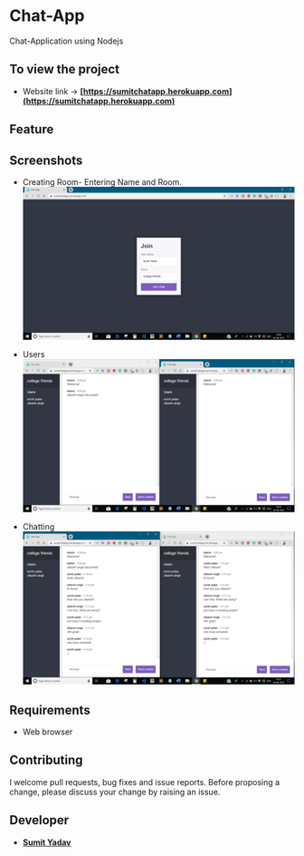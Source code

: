 # Chat-App
Chat-Application using Nodejs

## To view the project
* Website link -> **[https://sumitchatapp.herokuapp.com](https://sumitchatapp.herokuapp.com)**

## Feature


## Screenshots 
* Creating Room- Entering Name and Room.
  <img src="https://github.com/sumiie24/Chat-App/blob/master/screenshots/login.png" />

* Users
  <img src="https://github.com/sumiie24/Chat-App/blob/master/screenshots/users.png" />

* Chatting
  <img src="https://github.com/sumiie24/Chat-App/blob/master/screenshots/chat.png" />

## Requirements
* Web browser


## Contributing
I welcome pull requests, bug fixes and issue reports. Before proposing a change, please discuss your change by raising an issue.


## Developer 
* **[Sumit Yadav](https://www.linkedin.com/in/sumiie24/)**



